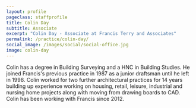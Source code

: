 ```yaml
---
layout: profile
pageclass: staffprofile
title: Colin Day
subtitle: Associate
excerpt: "Colin Day - Associate at Francis Terry and Associates"
permalink: /practice/colin-day/
social_image: /images/social/social-office.jpg
image: colin-day
---
```


<p>
Colin has a degree in Building Surveying and a HNC in Building Studies. He joined Francis's previous practice in 1987 as a junior draftsman until he left in 1998. Colin worked for two further architectural practices for 14 years building up experience working on housing, retail, leisure, industrial and nursing home projects along with moving from drawing boards to CAD. Colin has been working with Francis since 2012. 
</p>